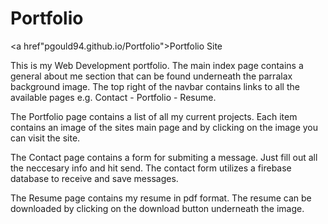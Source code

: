 # Portfolio

<a href"pgould94.github.io/Portfolio">Portfolio Site</a>

This is my Web Development portfolio. The main index page contains a general about me section that can be found underneath the parralax 
background image. The top right of the navbar contains links to all the available pages e.g. Contact - Portfolio - Resume.

The Portfolio page contains a list of all my current projects. Each item contains an image of the sites main page and by clicking on the image you can visit the site.

The Contact page contains a form for submiting a message. Just fill out all the neccesary info and hit send. The contact form utilizes a firebase database to receive and save messages.

The Resume page contains my resume in pdf format. The resume can be downloaded by clicking on the download button underneath the image.

